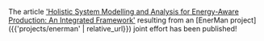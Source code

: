 ---
---

The article ['Holistic System Modelling and Analysis for Energy-Aware Production: An Integrated Framework'](https://www.mdpi.com/2079-8954/11/2/100) resulting from an [EnerMan project]({{'projects/enerman' | relative_url}}) joint effort has been published!
